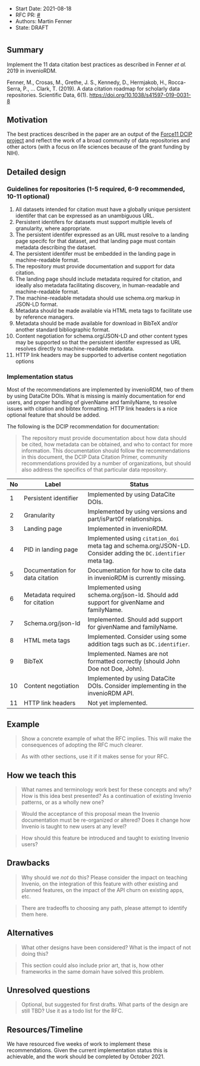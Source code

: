 - Start Date: 2021-08-18
- RFC PR: [#<PR>](https://github.com/inveniosoftware/rfcs/pull/<PR>)
- Authors: Martin Fenner
- State: DRAFT

# <RFC Data Citation Best Practices>

## Summary

Implement the 11 data citation best practices as described in Fenner _et al._ 2019 in invenioRDM.

Fenner, M., Crosas, M., Grethe, J. S., Kennedy, D., Hermjakob, H., Rocca-Serra, P., … Clark, T. (2019). A data citation roadmap for scholarly data repositories. Scientific Data, 6(1). https://doi.org/10.1038/s41597-019-0031-8

## Motivation

The best practices described in the paper are an output of the [Force11 DCIP project](https://www.force11.org/group/dcip) and reflect the work of a broad community of data repositories and other actors (with a focus on life sciences because of the grant funding by NIH).

## Detailed design

### Guidelines for repositories (1-5 required, 6-9 recommended, 10-11 optional)

1. All datasets intended for citation must have a globally unique persistent identifer that can be expressed as an unambiguous URL.
2. Persistent identifers for datasets must support multiple levels of granularity, where appropriate.
3. The persistent identifer expressed as an URL must resolve to a landing page specifc for that dataset, and that landing page must contain metadata describing the dataset.
4. The persistent identifer must be embedded in the landing page in machine-readable format.
5. The repository must provide documentation and support for data citation.
6. The landing page should include metadata required for citation, and ideally also metadata facilitating discovery, in human-readable and machine-readable format.
7. The machine-readable metadata should use schema.org markup in JSON-LD format.
8. Metadata should be made available via HTML meta tags to facilitate use by reference managers.
9. Metadata should be made available for download in BibTeX and/or another standard bibliographic format.
10. Content negotiation for schema.org/JSON-LD and other content types may be supported so that the persistent identifer expressed as URL resolves directly to machine-readable metadata.
11. HTTP link headers may be supported to advertise content negotiation options

### Implementation status

Most of the recommendations are implemented by invenioRDM, two of them by using DataCite DOIs. What is missing is mainly documentation for end users, and proper handling of givenName and familyName, to resolve issues with citation and bibtex formatting. HTTP link headers is a nice optional feature that should be added.

The following is the DCIP recommendation for documentation:

> The repository must provide documentation about how data should be cited, how metadata can be obtained, and who to contact for more information. This documentation should follow the recommendations in this document, the DCIP Data Citation Primer, community recommendations provided by a number of organizations, but should also address the specifics of that particular data repository.

| No  | Label                           | Status                                                                                                          |
| --- | ------------------------------- | --------------------------------------------------------------------------------------------------------------- |
| 1   | Persistent identifier           | Implemented by using DataCite DOIs.                                                                             |
| 2   | Granularity                     | Implemented by using versions and part/isPartOf relationships.                                                  |
| 3   | Landing page                    | Implemented in invenioRDM.                                                                                      |
| 4   | PID in landing page             | Implemented using `citation_doi` meta tag and schema.org/JSON-LD. Consider adding the `DC.identifier` meta tag. |
| 5   | Documentation for data citation | Documentation for how to cite data in invenioRDM is currently missing.                                          |
| 6   | Metadata required for citation  | Implemented using schema.org/json-ld. Should add support for givenName and familyName.                          |
| 7   | Schema.org/json-ld              | Implemented. Should add support for givenName and familyName.                                                   |
| 8   | HTML meta tags                  | Implemented. Consider using some addition tags such as `DC.identifier`.                                         |
| 9   | BibTeX                          | Implemented. Names are not formatted correctly (should John Doe not Doe, John).                                 |
| 10  | Content negotiation             | Implemented by using DataCite DOIs. Consider implementing in the invenioRDM API.                                |
| 11  | HTTP link headers               | Not yet implemented.                                                                                            |

## Example

> Show a concrete example of what the RFC implies. This will make the consequences of adopting the RFC much clearer.

> As with other sections, use it if it makes sense for your RFC.

## How we teach this

> What names and terminology work best for these concepts and why? How is this idea best presented? As a continuation of existing Invenio patterns, or as a wholly new one?

> Would the acceptance of this proposal mean the Invenio documentation must be re-organized or altered? Does it change how Invenio is taught to new users at any level?

> How should this feature be introduced and taught to existing Invenio users?

## Drawbacks

> Why should we _not_ do this? Please consider the impact on teaching Invenio, on the integration of this feature with other existing and planned features, on the impact of the API churn on existing apps, etc.

> There are tradeoffs to choosing any path, please attempt to identify them here.

## Alternatives

> What other designs have been considered? What is the impact of not doing this?

> This section could also include prior art, that is, how other frameworks in the same domain have solved this problem.

## Unresolved questions

> Optional, but suggested for first drafts. What parts of the design are still TBD? Use it as a todo list for the RFC.

## Resources/Timeline

We have resourced five weeks of work to implement these recommendations. Given the current implementation status this is achievable, and the work should be completed by October 2021.
